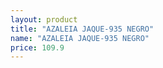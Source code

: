 ```yaml
---
layout: product
title: "AZALEIA JAQUE-935 NEGRO"
name: "AZALEIA JAQUE-935 NEGRO"
price: 109.9
---
```

